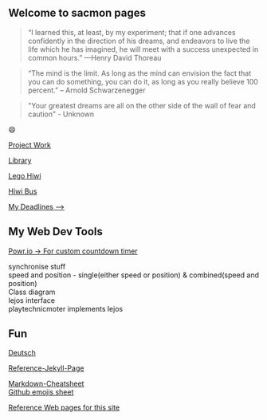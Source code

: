 ## Welcome to sacmon pages

> “I learned this, at least, by my experiment; that if one advances confidently in the direction of his dreams, and endeavors to live the life which he has imagined, he will meet with a success unexpected in common hours.” —Henry David Thoreau

> “The mind is the limit. As long as the mind can envision the fact that you can do something, you can do it, as long as you really believe 100 percent.” – Arnold Schwarzenegger

> "Your greatest dreams are all on the other side of the wall of fear and caution" - Unknown

:smile:

[Project Work](./project_work.md)

[Library](./Library.md)

[Lego Hiwi](./lego_hiwi.md)

[Hiwi Bus](./hiwi_bus.md)

[My Deadlines --> ](https://www.sachinkmohan.com/now)


## My Web Dev Tools
[Powr.io -> For custom countdown timer](https://www.powr.io/)


synchronise stuff  
speed and position - single(either speed or position) & combined(speed and position)  
Class diagram  
lejos interface  
playtechnicmoter implements lejos  


## Fun
[Deutsch](./german.md)


[Reference-Jekyll-Page](./reference-jekyll.md)

[Markdown-Cheatsheet](https://github.com/adam-p/markdown-here/wiki/Markdown-Cheatsheet)  
[Github emojis sheet](https://gist.github.com/rxaviers/7360908)

[Reference Web pages for this site](https://github.com/nicolas-van/easy-markdown-to-github-pages)
